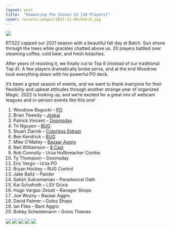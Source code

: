 ```yaml
---
layout: post
title:  "Romancing The Stones 22 [20 Players]"
cover: /assets/images/2021-11-06/batch.jpg
---
```


![]({{site.cdn_url}}/assets/images/2021-11-06/batch.jpg)

RTS22 capped our 2021 season with a beautiful fall day at Batch. Sun shone through the
trees while grackles chatted above us. 20 players battled over steaming coffee, cold
beer, and fresh kolaches.

After years of resisting it, we finally cut to Top 8 (instead of our traditional Top 4).
A few players dramatically broke serve, and at the end Woodrow took everything down
with his powerful PO deck.

It’s been a great season of events, and we want to thank everyone for their flexibility
and upbeat attitudes through another strange year of organized Magic. 2022 is looking
up, and we’re excited for a great mix of webcam leagues and in-person events like
this one!

1.	Woodrow Bogucki – [PO]({{site.cdn_url}}/assets/images/2021-11-06/woodrow_po.pdf)
2.	Brian Tweedy – [Jeskai]({{site.cdn_url}}/assets/images/2021-11-06/tweedy_jeskai.pdf)
3.	Patrick Vincent – [Doomsday]({{site.cdn_url}}/assets/images/2021-11-06/pat_doomsday.jpg)
4.	Tri Nguyen – [BUG]({{site.cdn_url}}/assets/images/2021-11-06/tri_bug.pdf)
5.	Stuart Ziarnik – [Colorless Eldrazi]({{site.cdn_url}}/assets/images/2021-11-06/stu_eldrazi.jpg)
6.	Ben Kendrick – [BUG]({{site.cdn_url}}/assets/images/2021-11-06/ben_bug.jpg)
7.	Mike O’Malley – [Bazaar Aggro]({{site.cdn_url}}/assets/images/2021-11-06/mike_bazaar.jpg)
8.	Neil Williamson – [8 Cast]({{site.cdn_url}}/assets/images/2021-11-06/neil_8cast.jpg)
9.	Rob Connolly – Urza Hullbreacher Combo
10.	Ty Thomason – Doomsday
11.	Eric Vergo – Urza PO
12.	Bryan Hockey – RUG Control
13.	Jake Baltz – Painter
14.	Satish Subramanian – Paradoxical Oath
15.	Kai Schafroth – LSV Grixis
16.	Hugo Vargas-Zesati – Ravager Shops
17.	Joe Wozny – Bazaar Aggro
18.	David Palmer – Golos Shops
19.	Ian Files – Bant Aggro
20.	Bobby Scheidemann – Grixis Thieves

![]({{site.cdn_url}}/assets/images/2021-11-06/mike_v_jake.jpg)
![]({{site.cdn_url}}/assets/images/2021-11-06/patrick_v_neil.jpg)
![]({{site.cdn_url}}/assets/images/2021-11-06/stu_tweedy.jpg)
![]({{site.cdn_url}}/assets/images/2021-11-06/woodrow_v_ben.jpg)
![]({{site.cdn_url}}/assets/images/2021-11-06/tri_v_stu.jpg)

